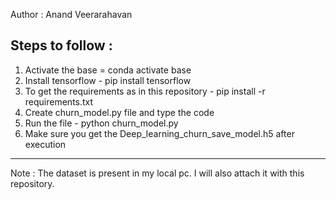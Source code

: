 Author : Anand Veerarahavan

Steps to follow :
-------------------------------------------
1. Activate the base = conda activate base
2. Install tensorflow - pip install tensorflow
3. To get the requirements as in this repository - pip install -r requirements.txt
4. Create churn_model.py file and type the code
5. Run the file - python churn_model.py
6. Make sure you get the Deep_learning_churn_save_model.h5 after execution
------------------------------------------

Note : The dataset is present in my local pc. I will also attach it with this repository.

